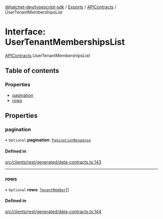 [@hatchet-dev/typescript-sdk](../README.md) / [Exports](../modules.md) / [APIContracts](../modules/APIContracts.md) / UserTenantMembershipsList

# Interface: UserTenantMembershipsList

[APIContracts](../modules/APIContracts.md).UserTenantMembershipsList

## Table of contents

### Properties

- [pagination](APIContracts.UserTenantMembershipsList.md#pagination)
- [rows](APIContracts.UserTenantMembershipsList.md#rows)

## Properties

### pagination

• `Optional` **pagination**: [`PaginationResponse`](APIContracts.PaginationResponse.md)

#### Defined in

[src/clients/rest/generated/data-contracts.ts:143](https://github.com/hatchet-dev/hatchet/blob/af21f67/typescript-sdk/src/clients/rest/generated/data-contracts.ts#L143)

___

### rows

• `Optional` **rows**: [`TenantMember`](APIContracts.TenantMember.md)[]

#### Defined in

[src/clients/rest/generated/data-contracts.ts:144](https://github.com/hatchet-dev/hatchet/blob/af21f67/typescript-sdk/src/clients/rest/generated/data-contracts.ts#L144)
